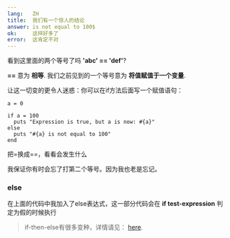 ```yaml
---
lang:   ZH
title:  我们有一个惊人的结论
answer: is not equal to 100$
ok:     这样好多了
error:  这肯定不对
---
```


看到这里面的两个等号了吗 __'abc' == 'def'__?

 __==__ 意为 __相等__.
我们之前见到的一个等号意为 __将值赋值于一个变量__.

让这一切变的更令人迷惑：你可以在if方法后面写一个赋值语句：

    a = 0
    
    if a = 100
      puts "Expression is true, but a is now: #{a}"
    else
      puts "#{a} is not equal to 100"
    end

把=换成==，看看会发生什么

我保证你有时会忘了打第二个等号。因为我也老是忘记。

### else
在上面的代码中我加入了else表达式，这一部分代码会在
__if test-expression__ 判定为假的时候执行

> if-then-else有很多变种，详情请见：
> <a href="http://www.ruby-doc.org/core/syntax/control_expressions_rdoc.html" target="_blank">here</a>.
